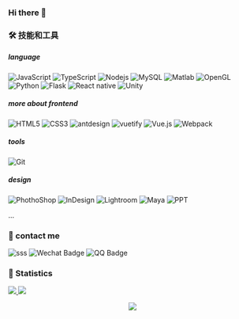 ### Hi there 👋

<!--
**dandanDQ/dandanDQ** is a ✨ _special_ ✨ repository because its `README.md` (this file) appears on your GitHub profile.

Here are some ideas to get you started:

- 🔭 I’m currently working on ...
- 🌱 I’m currently learning ...
- 👯 I’m looking to collaborate on ...
- 🤔 I’m looking for help with ...
- 💬 Ask me about ...
- 📫 How to reach me: ...
- 😄 Pronouns: ...
- ⚡ Fun fact: ...
-->

### 🛠 技能和工具


##### language
![JavaScript](https://img.shields.io/badge/-JavaScript-black?style=flat-square&logo=javascript)
![TypeScript](https://img.shields.io/badge/-TypeScript-007ACC?style=flat-square&logo=typescript)
![Nodejs](https://img.shields.io/badge/-Nodejs-339933?style=flat-square&logo=Node.js&logoColor=white)
![MySQL](https://img.shields.io/badge/-MySQL-4479A1?style=flat-square&logo=MySQL&logoColor=white)
![Matlab](https://img.shields.io/badge/-Matlab-0076A8?style=flat-square&logo=Mathworks&logoColor=white)
![OpenGL](https://img.shields.io/badge/-OpenGL-5586A4?style=flat-square&logo=openGL&logoColor=white)
![Python](https://img.shields.io/badge/-Python-5586A4?style=flat-square&logo=Python&logoColor=white)
![Flask](https://img.shields.io/badge/-Flask-000000?style=flat-square&logo=Flask&logoColor=white)
![React native](https://img.shields.io/badge/-React_native-61DAFB?style=flat-square&logo=React&logoColor=white)
![Unity](https://img.shields.io/badge/-Unity-000000?style=flat-square&logo=Unity&logoColor=white)

##### more about frontend

![HTML5](https://img.shields.io/badge/-HTML5-E34F26?style=flat-square&logo=html5&logoColor=white)
![CSS3](https://img.shields.io/badge/-CSS3-1572B6?style=flat-square&logo=css3)
![antdesign](https://img.shields.io/badge/-AntDesign-563D7C?style=flat-square&logo=Ant-Design)
![vuetify](https://img.shields.io/badge/-Vuetify-1867C0?style=flat-square&logo=Vuetify)
![Vue.js](https://img.shields.io/badge/-Vuejs-4FC08D?style=flat-square&logo=vue.js&logoColor=white)
![Webpack](https://img.shields.io/badge/-Webpack-8DD6F9?style=flat-square&logo=Webpack&logoColor=gray)

##### tools

![Git](https://img.shields.io/badge/-Git-F05032?style=flat-square&logo=git&logoColor=white)


##### design


![PhothoShop](https://img.shields.io/badge/-PhotoShop-071D34?style=flat-square&logo=Adobe-Photoshop&logoColor=54A7F8)
![InDesign](https://img.shields.io/badge/-InDesign-EE3D8F?style=flat-square&logo=Adobe-InDesign&logoColor=white)
![Lightroom](https://img.shields.io/badge/-Lightroom-31A8FF?style=flat-square&logo=Adobe-Lightroom-Classic&logoColor=white)
![Maya](https://img.shields.io/badge/-Maya-0696D7?style=flat-square&logo=Autodesk&logoColor=white)
![PPT](https://img.shields.io/badge/-PPT-B7472A?style=flat-square&logo=Microsoft-PowerPoint&logoColor=white)


...

### 💬 contact me

![sss](https://img.shields.io/badge/-shendanqiong@qq.com-c14438?style=flat-square&logo=Mail.Ru&logoColor=white)
![Wechat Badge](https://img.shields.io/badge/-shen_danqiong-7BB32E?style=flat-square&logo=wechat&logoColor=white)
![QQ Badge](https://img.shields.io/badge/-841294760-3563d5?style=flat-square&logo=Tencent-QQ)


### 📅 Statistics


<a href="https://dandandq.github.io/front-end-blog/">
  <img src="https://github-readme-stats.vercel.app/api?username=dandanDQ&show_icons=true" />
</a>
<a href="https://dandandq.github.io/front-end-blog/">
  <img src="https://github-readme-stats.vercel.app/api/top-langs/?username=dandanDQ&layout=compact" />
</a>

<p align="center"> 
  <img src="https://profile-counter.glitch.me/dandanDQ/count.svg" />
</p>